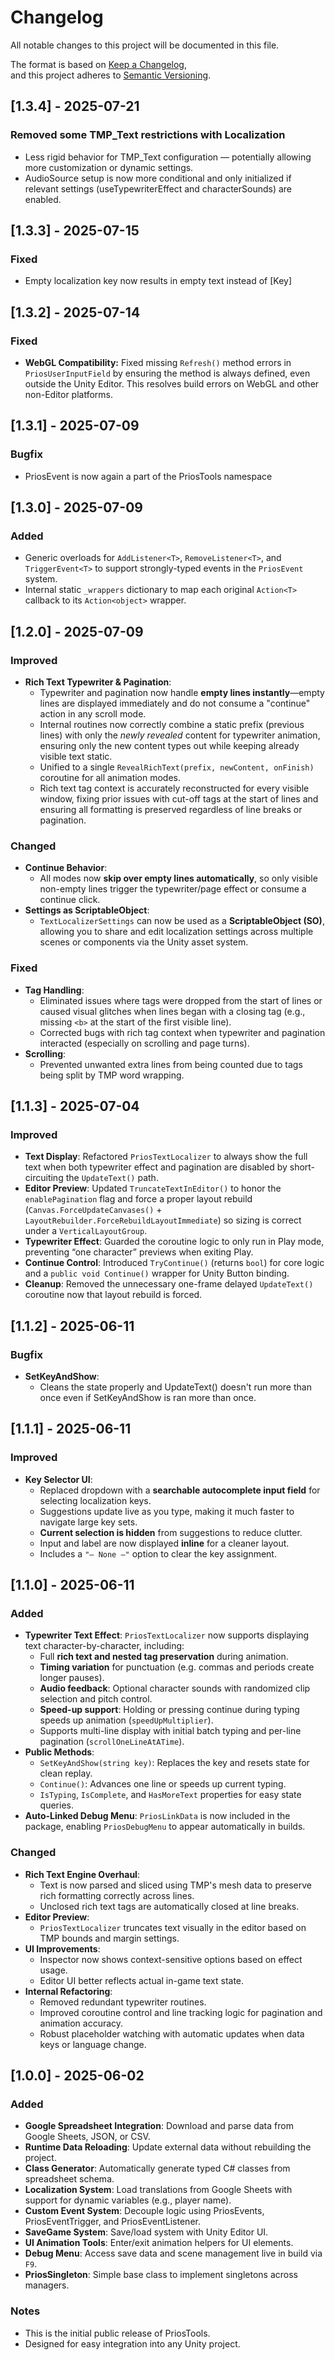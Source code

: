 # Changelog

All notable changes to this project will be documented in this file.

The format is based on [Keep a Changelog](https://keepachangelog.com/en/1.0.0/),  
and this project adheres to [Semantic Versioning](https://semver.org/spec/v2.0.0.html).


## [1.3.4] - 2025-07-21

### Removed some TMP_Text restrictions with Localization
- Less rigid behavior for TMP_Text configuration — potentially allowing more customization or dynamic settings.
- AudioSource setup is now more conditional and only initialized if relevant settings (useTypewriterEffect and characterSounds) are enabled.

## [1.3.3] - 2025-07-15

### Fixed
- Empty localization key now results in empty text instead of [Key]


## [1.3.2] - 2025-07-14

### Fixed
- **WebGL Compatibility:** Fixed missing `Refresh()` method errors in `PriosUserInputField` by ensuring the method is always defined, even outside the Unity Editor. This resolves build errors on WebGL and other non-Editor platforms.


## [1.3.1] - 2025-07-09

### Bugfix
- PriosEvent is now again a part of the PriosTools namespace


## [1.3.0] - 2025-07-09

### Added
- Generic overloads for `AddListener<T>`, `RemoveListener<T>`, and `TriggerEvent<T>` to support strongly-typed events in the `PriosEvent` system.
- Internal static `_wrappers` dictionary to map each original `Action<T>` callback to its `Action<object>` wrapper.


## [1.2.0] - 2025-07-09

### Improved
- **Rich Text Typewriter & Pagination**:  
  - Typewriter and pagination now handle **empty lines instantly**—empty lines are displayed immediately and do not consume a "continue" action in any scroll mode.
  - Internal routines now correctly combine a static prefix (previous lines) with only the *newly revealed* content for typewriter animation, ensuring only the new content types out while keeping already visible text static.
  - Unified to a single `RevealRichText(prefix, newContent, onFinish)` coroutine for all animation modes.
  - Rich text tag context is accurately reconstructed for every visible window, fixing prior issues with cut-off tags at the start of lines and ensuring all formatting is preserved regardless of line breaks or pagination.

### Changed
- **Continue Behavior**:  
  - All modes now **skip over empty lines automatically**, so only visible non-empty lines trigger the typewriter/page effect or consume a continue click.
- **Settings as ScriptableObject**:  
  - `TextLocalizerSettings` can now be used as a **ScriptableObject (SO)**, allowing you to share and edit localization settings across multiple scenes or components via the Unity asset system.

### Fixed
- **Tag Handling**:  
  - Eliminated issues where tags were dropped from the start of lines or caused visual glitches when lines began with a closing tag (e.g., missing `<b>` at the start of the first visible line).
  - Corrected bugs with rich tag context when typewriter and pagination interacted (especially on scrolling and page turns).
- **Scrolling**:  
  - Prevented unwanted extra lines from being counted due to tags being split by TMP word wrapping.


## [1.1.3] - 2025-07-04

### Improved
- **Text Display**: Refactored `PriosTextLocalizer` to always show the full text when both typewriter effect and pagination are disabled by short-circuiting the `UpdateText()` path.
- **Editor Preview**: Updated `TruncateTextInEditor()` to honor the `enablePagination` flag and force a proper layout rebuild (`Canvas.ForceUpdateCanvases()` + `LayoutRebuilder.ForceRebuildLayoutImmediate`) so sizing is correct under a `VerticalLayoutGroup`.
- **Typewriter Effect**: Guarded the coroutine logic to only run in Play mode, preventing “one character” previews when exiting Play.
- **Continue Control**: Introduced `TryContinue()` (returns `bool`) for core logic and a `public void Continue()` wrapper for Unity Button binding.
- **Cleanup**: Removed the unnecessary one-frame delayed `UpdateText()` coroutine now that layout rebuild is forced.


## [1.1.2] - 2025-06-11

### Bugfix
- **SetKeyAndShow**:
  - Cleans the state properly and UpdateText() doesn't run more than once even if SetKeyAndShow is ran more than once.


## [1.1.1] - 2025-06-11

### Improved
- **Key Selector UI**:
  - Replaced dropdown with a **searchable autocomplete input field** for selecting localization keys.
  - Suggestions update live as you type, making it much faster to navigate large key sets.
  - **Current selection is hidden** from suggestions to reduce clutter.
  - Input and label are now displayed **inline** for a cleaner layout.
  - Includes a `"— None —"` option to clear the key assignment.


## [1.1.0] - 2025-06-11

### Added
- **Typewriter Text Effect**: `PriosTextLocalizer` now supports displaying text character-by-character, including:
  - Full **rich text and nested tag preservation** during animation.
  - **Timing variation** for punctuation (e.g. commas and periods create longer pauses).
  - **Audio feedback**: Optional character sounds with randomized clip selection and pitch control.
  - **Speed-up support**: Holding or pressing continue during typing speeds up animation (`speedUpMultiplier`).
  - Supports multi-line display with initial batch typing and per-line pagination (`scrollOneLineAtATime`).
- **Public Methods**:
  - `SetKeyAndShow(string key)`: Replaces the key and resets state for clean replay.
  - `Continue()`: Advances one line or speeds up current typing.
  - `IsTyping`, `IsComplete`, and `HasMoreText` properties for easy state queries.
- **Auto-Linked Debug Menu**: `PriosLinkData` is now included in the package, enabling `PriosDebugMenu` to appear automatically in builds.

### Changed
- **Rich Text Engine Overhaul**:
  - Text is now parsed and sliced using TMP's mesh data to preserve rich formatting correctly across lines.
  - Unclosed rich text tags are automatically closed at line breaks.
- **Editor Preview**:
  - `PriosTextLocalizer` truncates text visually in the editor based on TMP bounds and margin settings.
- **UI Improvements**:
  - Inspector now shows context-sensitive options based on effect usage.
  - Editor UI better reflects actual in-game text state.
- **Internal Refactoring**:
  - Removed redundant typewriter routines.
  - Improved coroutine control and line tracking logic for pagination and animation accuracy.
  - Robust placeholder watching with automatic updates when data keys or language change.


## [1.0.0] - 2025-06-02

### Added
- **Google Spreadsheet Integration**: Download and parse data from Google Sheets, JSON, or CSV.
- **Runtime Data Reloading**: Update external data without rebuilding the project.
- **Class Generator**: Automatically generate typed C# classes from spreadsheet schema.
- **Localization System**: Load translations from Google Sheets with support for dynamic variables (e.g., player name).
- **Custom Event System**: Decouple logic using PriosEvents, PriosEventTrigger, and PriosEventListener.
- **SaveGame System**: Save/load system with Unity Editor UI.
- **UI Animation Tools**: Enter/exit animation helpers for UI elements.
- **Debug Menu**: Access save data and scene management live in build via `F9`.
- **PriosSingleton**: Simple base class to implement singletons across managers.

### Notes
- This is the initial public release of PriosTools.
- Designed for easy integration into any Unity project.
